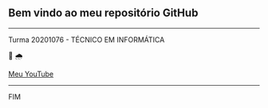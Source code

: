 <h2> Bem vindo ao meu repositório GitHub </h2>
<hr>
Turma 20201076 - TÉCNICO EM INFORMÁTICA

🥒 🌧️

[Meu YouTube](https://www.youtube.com/)

<hr>
FIM

<!--
**GClermont/GClermont** is a ✨ _special_ ✨ repository because its `README.md` (this file) appears on your GitHub profile.

Here are some ideas to get you started:

- 🔭 I’m currently working on ...
- 🌱 I’m currently learning ...
- 👯 I’m looking to collaborate on ...
- 🤔 I’m looking for help with ...
- 💬 Ask me about ...
- 📫 How to reach me: ...
- 😄 Pronouns: ...
- ⚡ Fun fact: ...
-->
